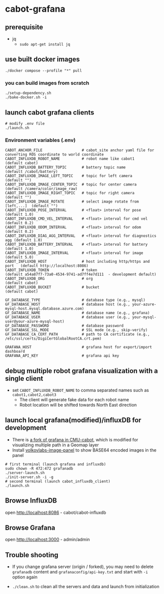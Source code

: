 # cabot-grafana

## prerequisite

- jq
  - `sudo apt-get install jq`

## use built docker images

```
./docker compose --profile "*" pull
```

### you can build images from scratch

```
./setup-dependency.sh
./bake-docker.sh -i
```

## launch cabot grafana clients

```
# modify .env file
./launch.sh
```

### Environment variables (.env)

```
CABOT_ANCHOR_FILE                  # cabot_site anchor yaml file for converting ROS coordinate to world coordinate
CABOT_INFLUXDB_ROBOT_NAME          # robot name like cabot1               (default cabot)
CABOT_INFLUXDB_BATTERY_TOPIC       # battery topic name                   (default /cabot/battery)
CABOT_INFLUXDB_IMAGE_LEFT_TOPIC    # topic for left camera                (default "")
CABOT_INFLUXDB_IMAGE_CENTER_TOPIC  # topic for center camera              (default /camera/color/image_raw)
CABOT_INFLUXDB_IMAGE_RIGHT_TOPIC   # topic for right camera               (default "")
CABOT_INFLUXDB_IMAGE_ROTATE        # select image rotate from [left,...]  (default "")
CABOT_INFLUXDB_POSE_INTERVAL       # <float> interval for pose            (default 1.0)
CABOT_INFLUXDB_CMD_VEL_INTERVAL    # <float> interval for cmd vel         (default 0.2)
CABOT_INFLUXDB_ODOM_INTERVAL       # <float> interval for odom            (default 0.2)
CABOT_INFLUXDB_DIAG_AGG_INTERVAL   # <float> interval for diagnostics agg (default 1.0)
CABOT_INFLUXDB_BATTERY_INTERVAL    # <float> interval for battery         (default 1.0)
CABOT_INFLUXDB_IMAGE_INTERVAL      # <float> interval for image           (default 5.0)
CABOT_INFLUXDB_HOST                # host including http/https and port   (default http://localhost:8086)
CABOT_INFLUXDB_TOKEN               # token                                (default a54a87f7-73a0-4534-9741-ad7ff4e7d111  - development default)
CABOT_INFLUXDB_ORG                 # org                                  (default cabot)
CABOT_INFLUXDB_BUCKET              # bucket                               (default cabot)

GF_DATABASE_TYPE                   # database type (e.g., mysql)
GF_DATABASE_HOST                   # database host (e.g., your-azure-mysql-host.mysql.database.azure.com)
GF_DATABASE_NAME                   # database name (e.g., grafana)
GF_DATABASE_USER                   # database user (e.g., your-mysql-user@your-azure-mysql-host)
GF_DATABASE_PASSWORD               # database password
GF_DATABASE_SSL_MODE               # SSL mode (e.g., skip-verify)
GF_DATABASE_CA_CERT_PATH           # path to CA certificate (e.g., /etc/ssl/certs/DigiCertGlobalRootCA.crt.pem)

GRAFANA_HOST                       # grafana host for export/import dashboard
GRAFANA_API_KEY                    # grafana api key
```

## debug multiple robot grafana visualization with a single client
- set `CABOT_INFLUXDB_ROBOT_NAME` to comma separated names such as `cabot1,cabot2,cabot3`
  - The client will generate fake data for each robot name
  - Robot location will be shifted towards North East direction

## launch local grafana(modified)/influxDB for development
- There is [a fork of grafana in CMU-cabot](https://github.com/CMU-cabot/grafana), which is modified for visualizing multiple path in a Geomap layer
- Install [volkovlabs-image-panel](https://github.com/VolkovLabs/volkovlabs-image-panel) to show BASE64 encoded images in the panel

```
# first terminal (launch grafana and influxdb)
sudo chown -R 472:472 grafanadb
./server-launch.sh
./init-server.sh -i -g
# second terminal (launch cabot_influxdb_client)
./launch.sh
```

## Browse InfluxDB 

open [http://localhost:8086](http://localhost:8086) - cabot/cabot-influxdb

## Browse Grafana

open [http://localhost:3000](http://localhost:3000) - admin/admin


## Trouble shooting

- If you change grafana server (origin / forked), you may need to delete `grafanadb` content and `grafanaconfig/api-key.txt` and start with `-i` option again

- `./clean.sh` to clean all the servers and data and launch from initialization
